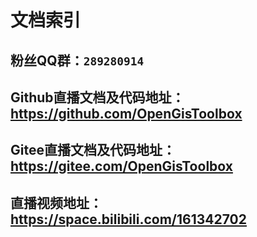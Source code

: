 # 文档索引

## 粉丝QQ群：`289280914`

## Github直播文档及代码地址：https://github.com/OpenGisToolbox

## Gitee直播文档及代码地址：https://gitee.com/OpenGisToolbox

## 直播视频地址：https://space.bilibili.com/161342702
